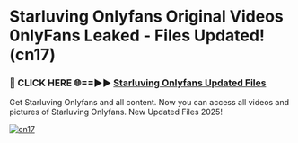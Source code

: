 # Starluving Onlyfans Original Videos 0nlyFans Leaked - Files Updated! (cn17)

<h3>🔴 CLICK HERE 🌐==►► <a href="https://tinyurl.com/ehrbuxhb" rel="nofollow">Starluving Onlyfans Updated Files</a></h3>

Get Starluving Onlyfans and all content. Now you can access all videos and pictures of Starluving Onlyfans. New Updated Files 2025!

[![cn17](https://i.imgur.com/lVYEuWS.gif)](https://tinyurl.com/ehrbuxhb)
